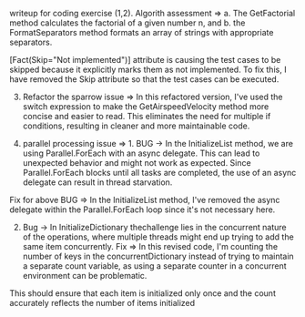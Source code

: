 writeup for coding exercise
(1,2). Algorith assessment => a. The GetFactorial method calculates the factorial of a given number n, and 
b. the FormatSeparators method formats an array of strings with appropriate separators.

[Fact(Skip="Not implemented")] attribute is causing the test cases to be skipped because it explicitly marks them as not implemented. 
To fix this, I have removed the Skip attribute so that the test cases can be executed.

3. Refactor the sparrow issue => In this refactored version, I've used the switch expression to make the GetAirspeedVelocity method more concise and easier to read. 
This eliminates the need for multiple if conditions, resulting in cleaner and more maintainable code.

4. parallel processing issue => 1. BUG -> In the InitializeList method, we are using Parallel.ForEach with an async delegate. 
This can lead to unexpected behavior and might not work as expected. Since Parallel.ForEach blocks until all tasks are completed, 
the use of an async delegate can result in thread starvation.

Fix for above BUG => In the InitializeList method, I've removed the async delegate within the Parallel.ForEach loop since it's not necessary here.

2. Bug -> In InitializeDictionary thechallenge lies in the concurrent nature of the operations, where multiple threads might end up trying to add the same item concurrently.
Fix => In this revised code, I'm counting the number of keys in the concurrentDictionary instead of trying to maintain a separate count variable, as using a separate counter in a concurrent environment can be problematic.

This should ensure that each item is initialized only once and the count accurately reflects the number of items initialized

